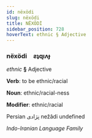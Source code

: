 ```yaml
---
id: nëxödi
slug: nëxödi
title: NËXÖDİ
sidebar_position: 728
hoverText: ethnic § Adjective
---
```


### nëxödi&emsp;<span kind="abugida">ƨʇɋıʌɟ</span>

*ethnic* **§** Adjective

**Verb**: to be ethnic/racial

**Noun**: ethnic/racial-ness

**Modifier**: ethnic/racial

Persian نِژادی nežâdi undefined

*Indo-Iranian Language Family*